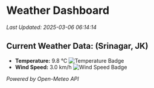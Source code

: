 
# Weather Dashboard

_Last Updated: 2025-03-06 06:14:14_

## Current Weather Data: (Srinagar, JK)
- **Temperature:** 9.8 °C ![Temperature Badge](https://img.shields.io/badge/Temperature-Low%20Temp-blue)
- **Wind Speed:** 3.0 km/h ![Wind Speed Badge](https://img.shields.io/badge/Wind%20Speed-Light%20Wind-blue)

*Powered by Open-Meteo API*
